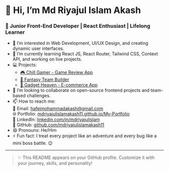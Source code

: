 # 👋 Hi, I’m Md Riyajul Islam Akash

### 🚀 Junior Front-End Developer | React Enthusiast | Lifelong Learner

- 👀 I’m interested in Web Development, UI/UX Design, and creating dynamic user interfaces.
- 🌱 I’m currently learning React JS, React Router, Tailwind CSS, Context API, and working on live projects.
- 💻 Projects:
  - [🎮 Chill Gamer - Game Review App](https://glittery-blancmange-05ebae.netlify.app/)
  - [👤 Fantasy Team Builder](https://neon-sopapillas-72dda0.netlify.app/)
  - [🛒 Gadget Heaven - E-commerce App](#)
- 💞️ I’m looking to collaborate on open-source frontend projects and team-based challenges.
- 📫 How to reach me:  
  📧 Email: hafejmohammadakash@gmail.com  
  🌐 Portfolio: [mdriyajulislamakash11.github.io/My-Portfolio](https://mdriyajulislamakash11.github.io/My-Portfolio)  
  💼 LinkedIn: [linkedin.com/in/mdriyajulislam](https://www.linkedin.com/in/mdriyajulislam)  
  🐙 GitHub: [github.com/mdriyajulislamakash11](https://github.com/mdriyajulislamakash11)
- 😄 Pronouns: He/Him
- ⚡ Fun fact: I treat every project like an adventure and every bug like a mini boss battle. 😉

---

> ✨ This README appears on your GitHub profile. Customize it with your journey, skills, and personality!

<!---
mdriyajulislamakash11/mdriyajulislamakash11 is a ✨ special ✨ repository because its `README.md` appears on your GitHub profile.
You can click the Preview link to take a look at your changes.
--->
